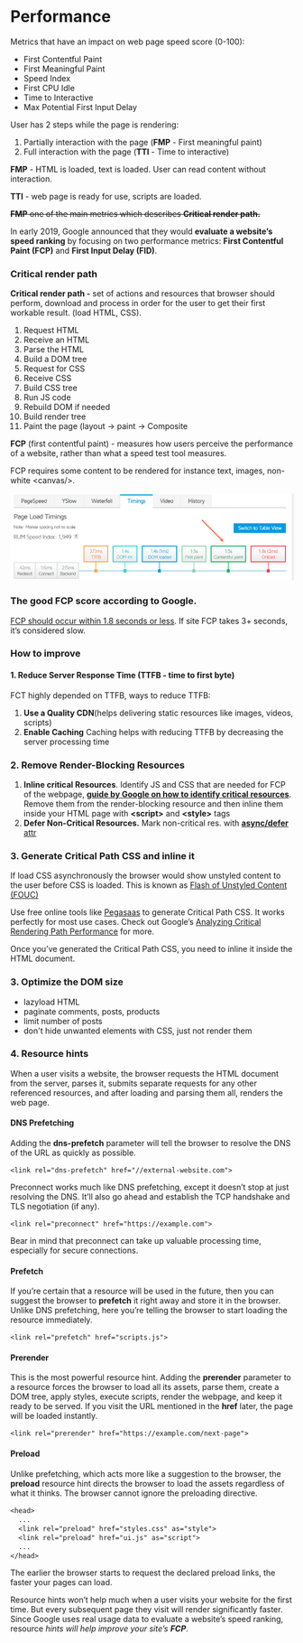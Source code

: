 # Performance



Metrics that have an impact on web page speed score \(0-100\):

* First Contentful Paint
* First Meaningful Paint
* Speed Index
* First CPU Idle
* Time to Interactive
* Max Potential First Input Delay

User has 2 steps while the page is rendering:

1. Partially interaction with the page \(**FMP** - First meaningful paint\)
2. Full interaction with the page \(**TTI** - Time to interactive\)

**FMP** -  HTML is loaded, text is loaded. User can read content without interaction.

**TTI** - web page is ready for use, scripts are loaded.

~~**FMP** one of the main metrics which describes **Critical render path.**~~

In early 2019, Google announced that they would **evaluate a website’s speed ranking** by focusing on two performance metrics: **First Contentful Paint \(FCP\)** and **First Input Delay \(FID\)**.

### Critical render path

**Critical render path -** set of actions and resources that browser should perform, download and process in order for the user to get their first workable result. \(load HTML, CSS\).

1. Request HTML
2. Receive an HTML
3. Parse the HTML
4. Build a DOM tree
5. Request for CSS
6. Receive CSS
7. Build CSS tree
8. Run JS code
9. Rebuild DOM if needed
10. Build render tree
11. Paint the page \(layout -&gt; paint -&gt; Composite

**FCP** \(first contentful paint\) -  measures how users perceive the performance of a website, rather than what a speed test tool measures.

FCP requires some content to be rendered for instance text, images, non-white &lt;canvas/&gt;.

![First Contentful Paint in GTMetrix&#x2019;s Timings tab](../../.gitbook/assets/image%20%282%29.png)

### The good FCP score according to Google.

[FCP should occur within 1.8 seconds or less](https://web.dev/fcp/#what-is-a-good-fcp-score). If  site FCP takes 3+ seconds, it’s considered slow.

### How to improve 

#### 1. Reduce Server Response Time \(TTFB - time to first byte\)

FCT highly depended on TTFB, ways to reduce TTFB:

1. **Use a Quality CDN**\(helps delivering static resources like images, videos, scripts\)
2. **Enable Caching** Caching helps with reducing TTFB by decreasing the server processing time

### 2. Remove Render-Blocking Resources

1. **Inline critical Resources**. Identify JS and CSS that are needed for FCP of the webpage,  [**guide by Google on how to identify critical resources**](https://web.dev/render-blocking-resources/#how-to-identify-critical-resources). Remove them from the render-blocking resource and then inline them inside your HTML page with **&lt;script&gt;** and **&lt;style&gt;** tags
2. **Defer Non-Critical Resources.** Mark non-critical res. with [**async/defer** attr](https://javascript.info/script-async-defer)

### 3. Generate Critical Path CSS and inline it

If load CSS asynchronously the browser would show unstyled content to the user before CSS is loaded. This is known as [Flash of Unstyled Content \(FOUC\)](https://en.wikipedia.org/wiki/Flash_of_unstyled_content) 

Use free online tools like [Pegasaas](https://pegasaas.com/critical-path-css-generator/) to generate Critical Path CSS. It works perfectly for most use cases. Check out Google’s [Analyzing Critical Rendering Path Performance](https://developers.google.com/web/fundamentals/performance/critical-rendering-path/analyzing-crp) for more.

Once you’ve generated the Critical Path CSS, you need to inline it inside the HTML document.

### 3. Optimize the DOM size

* lazyload HTML
* paginate comments, posts, products
* limit number of posts
* don't hide unwanted elements with CSS, just not render them

### 4. Resource hints

When a user visits a website, the browser requests the HTML document from the server, parses it, submits separate requests for any other referenced resources, and after loading and parsing them all, renders the web page.

#### **DNS Prefetching**

Adding the **dns-prefetch** parameter will tell the browser to resolve the DNS of the URL as quickly as possible. 

```text
<link rel="dns-prefetch" href="//external-website.com">
```

Preconnect works much like DNS prefetching, except it doesn’t stop at just resolving the DNS. It’ll also go ahead and establish the TCP handshake and TLS negotiation \(if any\).

```text
<link rel="preconnect" href="https://example.com">
```

Bear in mind that preconnect can take up valuable processing time, especially for secure connections.

#### **Prefetch**

If you’re certain that a resource will be used in the future, then you can suggest the browser to **prefetch** it right away and store it in the browser. Unlike DNS prefetching, here you’re telling the browser to start loading the resource immediately.   


```text
<link rel="prefetch" href="scripts.js">
```

#### **Prerender**

This is the most powerful resource hint. Adding the **prerender** parameter to a resource forces the browser to load all its assets, parse them, create a DOM tree, apply styles, execute scripts, render the webpage, and keep it ready to be served. If you visit the URL mentioned in the **href** later, the page will be loaded instantly.

```text
<link rel="prerender" href="https://example.com/next-page">
```

#### **Preload**

Unlike prefetching, which acts more like a suggestion to the browser, the **preload** resource hint directs the browser to load the assets regardless of what it thinks. The browser cannot ignore the preloading directive.

```text
<head>
  ...
  <link rel="preload" href="styles.css" as="style">
  <link rel="preload" href="ui.js" as="script">
  ...
</head>
```

The earlier the browser starts to request the declared preload links, the faster your pages can load.

Resource hints won’t help much when a user visits your website for the first time. But every subsequent page they visit will render significantly faster. Since Google uses real usage data to evaluate a website’s speed ranking, resource _hints will help improve your site’s **FCP**_.

